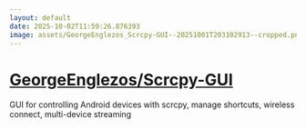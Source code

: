 ```yaml
---
layout: default
date: 2025-10-02T11:59:26.876393
image: assets/GeorgeEnglezos_Scrcpy-GUI--20251001T203102913--cropped.png
---
```


# [GeorgeEnglezos/Scrcpy-GUI](https://github.com/GeorgeEnglezos/Scrcpy-GUI)

GUI for controlling Android devices with scrcpy, manage shortcuts, wireless connect, multi-device streaming
